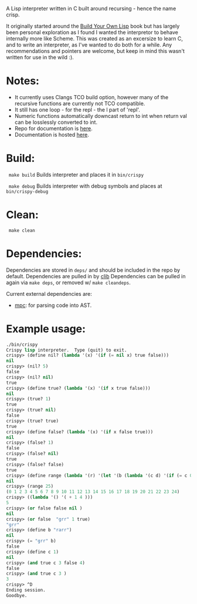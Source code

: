 A Lisp interpreter written in C built around recursing - hence the name crisp.

It originally started around the [Build Your Own Lisp](http://www.buildyourownlisp.com/) book but has largely been personal exploration as I found I wanted the interpretor to behave internally more like Scheme.  This was created as an excersize to learn C, and to write an interpreter, as I've wanted to do both for a while.  Any recommendations and pointers are welcome, but keep in mind this wasn't written for use in the wild :).

# Notes:
 - It currently uses Clangs TCO build option, however many of the recursive functions are currently not TCO compatible.
 - It still has one loop - for the repl - the l part of 'repl'.
 - Numeric functions automatically downcast return to int when return val can be losslessly converted to int.
 - Repo for documentation is [here](https://github.com/thea-leake/crispy-docs).
 - Documentation is hosted [here](https://thea-leake.github.io/).

# Build:
``` make build```
Builds interpreter and places it in ```bin/crispy```

``` make debug```
Builds interpreter with debug symbols and places at ```bin/crispy-debug```

# Clean:
``` make clean```

# Dependencies:
Dependencies are stored in `deps/` and should be included in the repo by default.
Dependencies are pulled in by [clib](https://github.com/clibs/clib)
Dependencies can be pulled in again via `make deps`, or removed w/ `make cleandeps`.

Current external dependencies are:
 - [mpc](https://github.com/orangeduck/mpc): for parsing code into AST.

# Example usage:
```lisp
./bin/crispy
Crispy lisp interpreter.  Type (quit) to exit.
crispy> (define nil? (lambda '(x) '(if (= nil x) true false)))
nil
crispy> (nil? 5)
false
crispy> (nil? nil)
true
crispy> (define true? (lambda '(x) '(if x true false)))
nil
crispy> (true? 1)
true
crispy> (true? nil)
false
crispy> (true? true)
true
crispy> (define false? (lambda '(x) '(if x false true)))
nil
crispy> (false? 1)
false
crispy> (false? nil)
true
crispy> (false? false)
true
crispy> (define range (lambda '(r) '(let '(b (lambda '(c d) '(if (= c 0) d (b (- c 1 ) (cons c d )) )))  b r '()  )))
nil
crispy> (range 25)
(0 1 2 3 4 5 6 7 8 9 10 11 12 13 14 15 16 17 18 19 20 21 22 23 24)
crispy> ((lambda '() '( + 1 4 )))
5
crispy> (or false false nil )
nil
crispy> (or false  "grr" 1 true)
"grr"
crispy> (define b "rarr")
nil
crispy> (= "grr" b)
false
crispy> (define c 1)
nil
crispy> (and true c 3 false 4)
false
crispy> (and true c 3 )
3
crispy> ^D
Ending session.
Goodbye.
```
